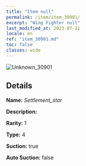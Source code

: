 ```yaml
---
title: "Item null"
permalink: /item/item_30901/
excerpt: "Wing Fighter null"
last_modified_at: 2023-07-21
locale: en
ref: "item_30901.md"
toc: false
classes: wide
---
```



 ![Unknown_30901](/images/item/Settlement_star_p.png)



## Details

 **Name:** *Settlement_star* 

 **Description:** 

 **Rarity:** 1 

 **Type:** 4 

 **Suction:** true 

 **Auto Suction:** false 


